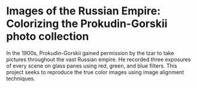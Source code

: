 # Images of the Russian Empire: Colorizing the Prokudin-Gorskii photo collection
In the 1900s, Prokudin-Gorskii gained permission by the tzar to take pictures throughout the vast 
Russian empire. He recorded three exposures of every scene on glass panes using red, green, and blue filters.
This project seeks to reproduce the true color images using image alignment techniques.  
